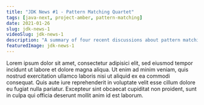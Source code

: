 ```yaml
---
title: "JDK News #1 - Pattern Matching Quartet"
tags: [java-next, project-amber, pattern-matching]
date: 2021-01-26
slug: jdk-news-1
videoSlug: jdk-news-1
description: "A summary of four recent discussions about pattern matching on the Project Amber mailing lists"
featuredImage: jdk-news-1
---
```


Lorem ipsum dolor sit amet, consectetur adipisici elit, sed eiusmod tempor incidunt ut labore et dolore magna aliqua.
Ut enim ad minim veniam, quis nostrud exercitation ullamco laboris nisi ut aliquid ex ea commodi consequat.
Quis aute iure reprehenderit in voluptate velit esse cillum dolore eu fugiat nulla pariatur.
Excepteur sint obcaecat cupiditat non proident, sunt in culpa qui officia deserunt mollit anim id est laborum.